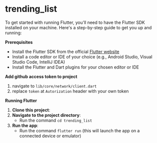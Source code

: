 # trending_list



To get started with running Flutter, you'll need to have the Flutter SDK installed on your machine. Here's a step-by-step guide to get you up and running:

**Prerequisites**

* Install the Flutter SDK from the official [Flutter website](https://flutter.dev/docs/get-started/install)
* Install a code editor or IDE of your choice (e.g., Android Studio, Visual Studio Code, IntelliJ IDEA)
* Install the Flutter and Dart plugins for your chosen editor or IDE

**Add github access token to project**
1. navigate to `lib/core/network/client.dart`
2. replace `token` at `Autorization` header with your own token

**Running Flutter**

1. **Clone this project**:	
2. **Navigate to the project directory**:
	* Run the command `cd trending_list`
3. **Run the app**:
	* Run the command `flutter run` (this will launch the app on a connected device or emulator)
